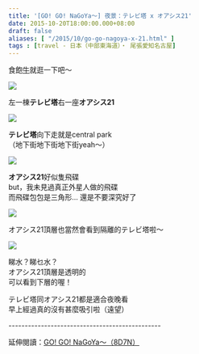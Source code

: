 ```yaml
---
title: '[GO! GO! NaGoYa～] 夜景：テレビ塔 x オアシス21'
date: 2015-10-20T18:00:00.000+08:00
draft: false
aliases: [ "/2015/10/go-go-nagoya-x-21.html" ]
tags : [travel - 日本（中部東海道）・ 尾張愛知名古屋]
---
```


食飽[牛](https://hidie.net/nagoya5i/)就逛一下吧～  

![](/images/nagoya5j.jpg)

左一棟**テレビ塔**右一座**オアシス21**  

![](/images/nagoya5j1.jpg)

**テレビ塔**向下走就是central park  
（地下街地下街地下街yeah～）  

![](/images/nagoya5j2.jpg)

**オアシス21**好似隻飛碟  
but，我未見過真正外星人做的飛碟  
而飛碟包包是三角形... 還是不要深究好了  

![](/images/nagoya5j3.jpg)

オアシス21頂層也當然會看到隔離的テレビ塔啦～  

![](/images/nagoya5j4.jpg)

睇水？睇乜水？  
オアシス21頂層是透明的  
可以看到下層的喔！  
  
テレビ塔同オアシス21都是適合夜晚看  
早上經過真的沒有甚麼吸引啦（遠望）  
  
\-----------------------------------------------  
  
延伸閱讀：[GO! GO! NaGoYa～（8D7N）](https://hidie.net/nagoya8d7n/)

